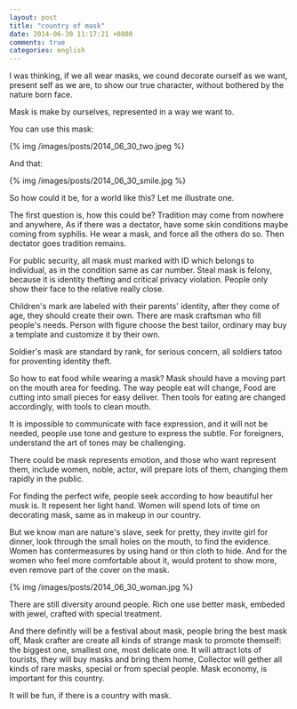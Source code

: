 ```yaml
---
layout: post
title: "country of mask"
date: 2014-06-30 11:17:21 +0800
comments: true
categories: english
---
```


I was thinking, if we all wear masks, we cound decorate ourself as we want,
present self as we are, to show our true character, without bothered by the nature born face.

Mask is make by ourselves, represented in a way we want to.

You can use this mask:

{% img /images/posts/2014_06_30_two.jpeg %}

And that:

{% img /images/posts/2014_06_30_smile.jpg %}

So how could it be, for a world like this? Let me illustrate one.

The first question is, how this could be?
Tradition may come from nowhere and anywhere,
As if there was a dectator, have some skin conditions maybe coming from syphilis.
He wear a mask, and force all the others do so.
Then dectator goes tradition remains.

For public security, all mask must marked with ID which belongs to individual,
as in the condition same as car number.
Steal mask is felony, because it is identity thefting and critical privacy violation.
People only show their face to the relative really close.

Children's mark are labeled with their parents' identity, after they come of age,
they should create their own. There are mask craftsman who fill people's needs.
Person with figure choose the best tailor, ordinary may buy a template and customize it by their own.

Soldier's mask are standard by rank, for serious concern, all soldiers tatoo for proventing identity theft.

So how to eat food while wearing a mask? Mask should have a moving part on the mouth area for feeding.
The way people eat will change, Food are cutting into small pieces for easy deliver.
Then tools for eating are changed accordingly, with tools to clean mouth.

It is impossible to communicate with face expression,
and it will not be needed, people use tone and gesture to express the subtle.
For foreigners, understand the art of tones may be challenging.

There could be mask represents emotion, and those who want represent them,
include women, noble, actor, will prepare lots of them,
changing them rapidly in the public.

For finding the perfect wife, people seek according to how beautiful her musk is.
It repesent her light hand.
Women will spend lots of time on decorating mask, same as in makeup in our country.

But we know man are nature's slave, seek for pretty, they invite girl for dinner,
look through the small holes on the mouth, to find the evidence.
Women has contermeasures by using hand or thin cloth to hide.
And for the women who feel more comfortable about it, would protent to show more,
even remove part of the cover on the mask.

{% img /images/posts/2014_06_30_woman.jpg %}

There are still diversity around people. Rich one use better mask,
embeded with jewel, crafted with special treatment.

And there definitly will be a festival about mask, people bring the best mask off,
Mask crafter are create all kinds of strange mask to promote themself: the biggest one, smallest one, most delicate one.
It will attract lots of tourists, they will buy masks and bring them home,
Collector will gether all kinds of rare masks, special or from special people.
Mask economy, is important for this country.

It will be fun, if there is a country with mask.
